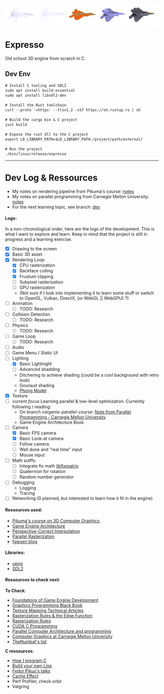 <!-- Display ./example.png -->
<p align="center">
	<img width="800" src="./demo.png">
<p align="center">

# Expresso

Old school 3D engine from scratch in C.

## Dev Env

```
# Install C tooling and SDL2
sudo apt install build-essential
sudo apt install libsdl2-dev

# Install the Rust toolchain
curl --proto '=https' --tlsv1.2 -sSf https://sh.rustup.rs | sh

# Build the cargo bin & C project
just build

# Expose the rust dll to the C project
export LD_LIBRARY_PATH=$LD_LIBRARY_PATH:/project/path/external/

# Run the project
./bin/linux/release/expresso
```

---

# Dev Log & Ressources
- My notes on rendering pipeline from Pikuma's course: [notes](./notes/rendering_pipeline.md)
- My notes on parallel programming from Carnegie Mellon University: [notes](./notes/parallel_computer_architecture_and_programming.md)
- For the next learning topic, see branch: [dev](https://github.com/LatentDream/Expresso/tree/dev)

#### Logs:
In a non-chronological order, here are the logs of the development. This is what I want to explore and learn. Keep in mind that the project is still in progress and a learning exercise.
- [x] Drawing to the screen
- [x] Basic 3D asset
- [x] Rendering Loop
    - [x] CPU rasterization
    - [x] Backface culling
    - [x] Frustum clipping 
    - [ ] Subpixel rasterization
    - [ ] GPU rasterization 
	- (Not sure if I look into implementing it to learn some stuff or swtich to OpenGL, Vulkan, DirectX, (or WebGL || WebGPU) ?)
- [ ] Animation
    - [ ] TODO: Research
- [ ] Collision Detection
    - [ ] TODO: Research
- [ ] Physics
    - [ ] TODO: Research
- [ ] Game Loop
    - [ ] TODO: Research
- [ ] Audio
- [ ] Game Menu / Static UI
- [ ] Lighting
    - [x] Basic Lightnight
    - [ ] Advanced shadding
	- Ditchering to achieve shading (could be a cool background with retro look)
	- Gouraud shading
	- [Phong Model](https://graphics.stanford.edu/courses/cs348b-07/lectures/reflection_ii/reflection_ii.pdf)
- [x] Texture
- [ ] _current focus_ Learning parallel & low-level optimization. Currently following / reading:
    - On branch _cargenie-parallel-course_: [Note from Parallel Programming - Carnegie Mellon University](https://github.com/LatentDream/Expresso/tree/carnegie-parallel-course)
    - Game Engine Architecture Book
- [ ] Camera
    - [x] Basic FPS camera
    - [x] Basic Look-at camera
    - [ ] Follow camera
    - [ ] Well done and "real time" input
    - [ ] Mouse input
- [ ] Math sutffs:
    - [ ] Integrate fix math [libfixmatrix](https://github.com/PetteriAimonen/libfixmatrix)
    - [ ] Quaternion for rotation
    - [ ] Random number generator
- [ ] Debugging
    - Logging
    - Tracing
- [ ] Networking (0 planned, but interested to learn how it fit in the engine)

#### Ressources used:
- [Pikuma's course on 3D Computer Graphics](https://pikuma.com/courses).
- [Game Engine Architecture](https://www.gameenginebook.com/)
- [Perspective-Correct Interpolation](https://s3.amazonaws.com/thinkific/file_uploads/167815/attachments/c06/b72/f58/KokLimLow-PerspectiveCorrectInterpolation.pdf)
- [Parallel Rasterization](https://www.cs.drexel.edu/~deb39/Classes/Papers/comp175-06-pineda.pdf)
- [fgiesen blog](https://fgiesen.wordpress.com/2013/02/08/triangle-rasterization-in-practice/)

#### Libraries:
- [upng](https://github.com/elanthis/upng)
- [SDL2](https://www.libsdl.org/)

#### Ressources to check next:
**To Check**:
- [Foundations of Game Engine Development](https://foundationsofgameenginedev.com/) 
- [Graphics Programming Black Book](https://www.drdobbs.com/parallel/graphics-programming-black-book/184404919)
- [Texture Mapping Technical Articles](https://www.chrishecker.com/Miscellaneous_Technical_Articles)
- [Rasterization Rules & the Edge Function](https://www.scratchapixel.com/lessons/3d-basic-rendering/rasterization-practical-implementation/rasterization-stage)
- [Rasterization Rules](https://docs.microsoft.com/en-us/windows/win32/direct3d9/rasterization-rules#triangle-rasterization-rules)
- [CUDA C Programming](https://docs.nvidia.com/cuda/archive/9.1/pdf/CUDA_C_Programming_Guide.pdf)
- [Parallel Computer Architecture and programming](http://15418.courses.cs.cmu.edu/spring2016/lectures)
- [Computer Graphics at Carnegie Mellon University](https://github.com/CMU-Graphics/Scotty3D)
- [TheNumbat's list](https://github.com/TheNumbat/Lists)

**C ressources**:
- [How I program C](https://www.youtube.com/watch?v=443UNeGrFoM)
- [Build your own Lisp](https://buildyourownlisp.com/chapter1_introduction#how_to_learn_c)
- [Fedor Pikus's talks](https://www.youtube.com/watch?v=g-WPhYREFjk)
- [Cache Effect](https://igoro.com/archive/gallery-of-processor-cache-effects/)
- Perf Profiler, check orbit
- Valgring

